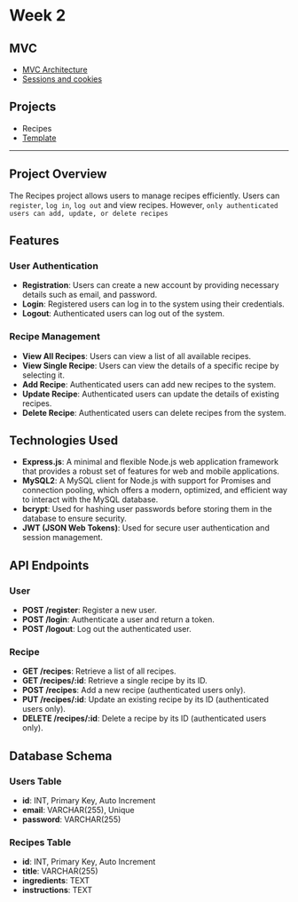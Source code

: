 # Week 2

## MVC

- [MVC Architecture](../06-mvc/README.md)
- [Sessions and cookies](../07-sessions-and-cookies/README.md)

## Projects

- Recipes
- [Template](https://github.com/samirm00/express-mysql-template)

---

## Project Overview

The Recipes project allows users to manage recipes efficiently.
Users can `register`, `log in`, `log out` and view recipes.
However, `only authenticated users can add, update, or delete recipes`

## Features

### User Authentication

- **Registration**: Users can create a new account by providing necessary details such as email, and password.
- **Login**: Registered users can log in to the system using their credentials.
- **Logout**: Authenticated users can log out of the system.

### Recipe Management

- **View All Recipes**: Users can view a list of all available recipes.
- **View Single Recipe**: Users can view the details of a specific recipe by selecting it.
- **Add Recipe**: Authenticated users can add new recipes to the system.
- **Update Recipe**: Authenticated users can update the details of existing recipes.
- **Delete Recipe**: Authenticated users can delete recipes from the system.

## Technologies Used

- **Express.js**: A minimal and flexible Node.js web application framework that provides a robust set of features for web and mobile applications.
- **MySQL2**: A MySQL client for Node.js with support for Promises and connection pooling, which offers a modern, optimized, and efficient way to interact with the MySQL database.
- **bcrypt**: Used for hashing user passwords before storing them in the database to ensure security.
- **JWT (JSON Web Tokens)**: Used for secure user authentication and session management.

## API Endpoints

### User 

- **POST /register**: Register a new user.
- **POST /login**: Authenticate a user and return a token.
- **POST /logout**: Log out the authenticated user.

### Recipe

- **GET /recipes**: Retrieve a list of all recipes.
- **GET /recipes/:id**: Retrieve a single recipe by its ID.
- **POST /recipes**: Add a new recipe (authenticated users only).
- **PUT /recipes/:id**: Update an existing recipe by its ID (authenticated users only).
- **DELETE /recipes/:id**: Delete a recipe by its ID (authenticated users only).

## Database Schema

### Users Table

- **id**: INT, Primary Key, Auto Increment
- **email**: VARCHAR(255), Unique
- **password**: VARCHAR(255)

### Recipes Table

- **id**: INT, Primary Key, Auto Increment
- **title**: VARCHAR(255)
- **ingredients**: TEXT
- **instructions**: TEXT
